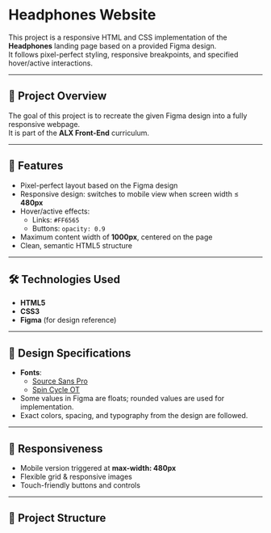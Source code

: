 # Headphones Website

This project is a responsive HTML and CSS implementation of the **Headphones** landing page based on a provided Figma design.  
It follows pixel-perfect styling, responsive breakpoints, and specified hover/active interactions.

---

## 📄 Project Overview

The goal of this project is to recreate the given Figma design into a fully responsive webpage.  
It is part of the **ALX Front-End** curriculum.

---

## 🎯 Features

- Pixel-perfect layout based on the Figma design
- Responsive design: switches to mobile view when screen width ≤ **480px**
- Hover/active effects:
  - Links: `#FF6565`
  - Buttons: `opacity: 0.9`
- Maximum content width of **1000px**, centered on the page
- Clean, semantic HTML5 structure

---

## 🛠 Technologies Used

- **HTML5**
- **CSS3**
- **Figma** (for design reference)

---

## 📐 Design Specifications

- **Fonts**:  
  - [Source Sans Pro](https://fonts.google.com/specimen/Source+Sans+Pro)  
  - [Spin Cycle OT](https://fonts.adobe.com/fonts/spin-cycle-ot)  
- Some values in Figma are floats; rounded values are used for implementation.
- Exact colors, spacing, and typography from the design are followed.

---

## 📱 Responsiveness

- Mobile version triggered at **max-width: 480px**
- Flexible grid & responsive images
- Touch-friendly buttons and controls

---

## 📂 Project Structure

